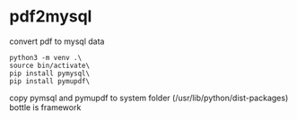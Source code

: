 # pdf2mysql
convert pdf to mysql data

```
python3 -m venv .\
source bin/activate\
pip install pymysql\
pip install pymupdf\
```

copy pymsql and pymupdf to system folder (/usr/lib/python/dist-packages)\
bottle is framework
